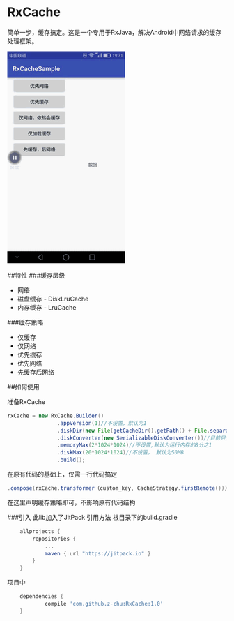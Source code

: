 # RxCache
简单一步，缓存搞定。这是一个专用于RxJava，解决Android中网络请求的缓存处理框架。

<img src="/screenshots/s0.gif" alt="screenshot" title="screenshot" width="270" height="486" />

##特性
###缓存层级

* 网络
* 磁盘缓存 - DiskLruCache
* 内存缓存 - LruCache

###缓存策略 

* 仅缓存
* 仅网络
* 优先缓存
* 优先网络
* 先缓存后网络

##如何使用

准备RxCache
```java
rxCache = new RxCache.Builder()
                .appVersion(1)//不设置，默认为1
                .diskDir(new File(getCacheDir().getPath() + File.separator + "data-cache"))
                .diskConverter(new SerializableDiskConverter())//目前只支持Serializable缓存
                .memoryMax(2*1024*1024)//不设置,默认为运行内存的8分之1
                .diskMax(20*1024*1024)//不设置， 默认为50MB
                .build();
```
在原有代码的基础上，仅需一行代码搞定
```java
.compose(rxCache.transformer（custom_key, CacheStrategy.firstRemote()))
```
在这里声明缓存策略即可，不影响原有代码结构

###引入
此lib加入了JitPack 引用方法 根目录下的build.gradle

```groovy
	allprojects {
		repositories {
			...
			maven { url "https://jitpack.io" }
		}
	}
```
项目中
```groovy
	dependencies {
	        compile 'com.github.z-chu:RxCache:1.0'
	}
```